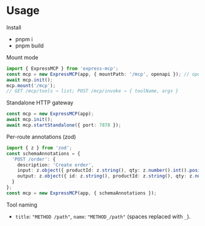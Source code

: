 # Usage

Install
- pnpm i
- pnpm build

Mount mode
```ts
import { ExpressMCP } from 'express-mcp';
const mcp = new ExpressMCP(app, { mountPath: '/mcp', openapi }); // openapi optional
await mcp.init();
mcp.mount('/mcp');
// GET /mcp/tools → list; POST /mcp/invoke → { toolName, args }
```

Standalone HTTP gateway
```ts
const mcp = new ExpressMCP(app);
await mcp.init();
await mcp.startStandalone({ port: 7878 });
```

Per-route annotations (zod)
```ts
import { z } from 'zod';
const schemaAnnotations = {
  'POST /order': {
    description: 'Create order',
    input: z.object({ productId: z.string(), qty: z.number().int().positive().default(1) }),
    output: z.object({ id: z.string(), productId: z.string(), qty: z.number().int() })
  }
};
const mcp = new ExpressMCP(app, { schemaAnnotations });
```

Tool naming
- `title`: `"METHOD /path"`, `name`: `"METHOD_/path"` (spaces replaced with `_`).
